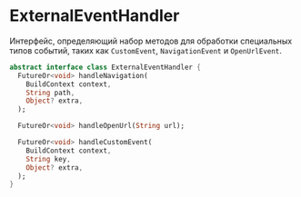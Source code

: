 # ExternalEventHandler

Интерфейс, определяющий набор методов для обработки специальных типов событий, таких как `CustomEvent`, `NavigationEvent` и `OpenUrlEvent`.

```dart
abstract interface class ExternalEventHandler {
  FutureOr<void> handleNavigation(
    BuildContext context,
    String path,
    Object? extra,
  );

  FutureOr<void> handleOpenUrl(String url);

  FutureOr<void> handleCustomEvent(
    BuildContext context,
    String key,
    Object? extra,
  );
}
```